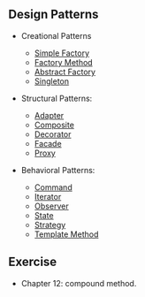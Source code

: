 ## Design Patterns

- Creational Patterns 
  - [Simple Factory](design-pattern/simple-factory.md)
  - [Factory Method](design-pattern/factory-method.md)
  - [Abstract Factory](design-pattern/abstract-factory.md)
  - [Singleton](design-pattern/singleton.md)
  
- Structural Patterns:
  - [Adapter](design-pattern/adapter.md)
  - [Composite](design-pattern/composite.md)
  - [Decorator](design-pattern/decorator.md)
  - [Facade](design-pattern/facade.md)
  - [Proxy](design-pattern/proxy.md)
  
- Behavioral Patterns:
  - [Command](design-pattern/command.md)
  - [Iterator](design-pattern/iterator.md)
  - [Observer](design-pattern/observer.md)
  - [State](design-pattern/state.md)
  - [Strategy](design-pattern/strategy.md)
  - [Template Method](design-pattern/template-method.md)

## Exercise
- Chapter 12: compound method.
